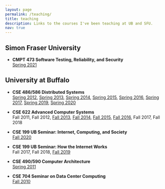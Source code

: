 ```yaml
---
layout: page
permalink: /teaching/
title: teaching
description: Links to the courses I've been teaching at UB and SFU.
nav: true
---
```


<div class="teaching" markdown="1">

## Simon Fraser University

* **CMPT 473 Software Testing, Reliability, and Security**  
  [Spring 2021](https://canvas.sfu.ca/courses/60354)

## University at Buffalo

* **CSE 486/586 Distributed Systems**  
  [Spring 2012](http://www.cse.buffalo.edu/~stevko/courses/cse486/spring12/), [Spring
2013](http://www.cse.buffalo.edu/~stevko/courses/cse486/spring13/), [Spring
2014](http://www.cse.buffalo.edu/~stevko/courses/cse486/spring14/), [Spring
2015](http://www.cse.buffalo.edu/~stevko/courses/cse486/spring15/), [Spring
2016](http://www.cse.buffalo.edu/~stevko/courses/cse486/spring16/), [Spring
2017](http://www.cse.buffalo.edu/~stevko/courses/cse486/spring17/), [Spring
2019](http://www.cse.buffalo.edu/~stevko/courses/cse486/spring19/), [Spring
2020](http://www.cse.buffalo.edu/~stevko/courses/cse486/spring20/)
  
* **CSE 622 Advanced Computer Systems**  
  Fall 2011, Fall 2012, [Fall 2013](https://piazza.com/buffalo/fall2013/cse622/home), [Fall
2014](https://piazza.com/buffalo/fall2014/cse622/home), [Fall
2015](https://piazza.com/buffalo/fall2015/cse622/home), [Fall
2016](https://piazza.com/buffalo/fall2016/cse622/home), Fall 2017, Fall 2018
  
* **CSE 199 UB Seminar: Internet, Computing, and Society**  
  [Fall 2020](https://ublearns.blackboard.com/ultra/courses/_173524_1/cl/outline)

* **CSE 199 UB Seminar: How the Internet Works**  
  Fall 2017, Fall 2018, [Fall 2019](http://www.cse.buffalo.edu/cse199)
  
* **CSE 490/590 Computer Architecture**  
  [Spring 2011](http://www.cse.buffalo.edu/~stevko/courses/cse490/spring11)
  
* **CSE 704 Seminar on Data Center Computing**  
  [Fall 2010](http://www.cse.buffalo.edu/~stevko/courses/cse704/fall10)

</div>
